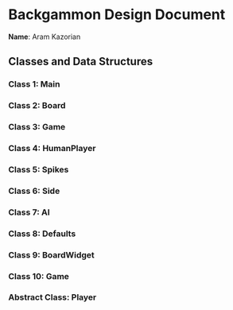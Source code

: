# Backgammon Design Document

**Name**: Aram Kazorian

## Classes and Data Structures

### Class 1: Main
    

### Class 2: Board


### Class 3: Game


### Class 4: HumanPlayer


### Class 5: Spikes


### Class 6: Side


### Class 7: AI


### Class 8: Defaults


### Class 9: BoardWidget


### Class 10: Game


### Abstract Class: Player 